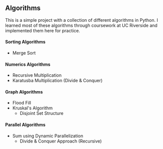 ## Algorithms

This is a simple project with a collection of different algorithms in Python. I learned most of these algorithms through coursework at UC Riverside and implemented them here for practice.

#### Sorting Algorithms

- Merge Sort

#### Numerics Algorithms

- Recursive Multiplication
- Karatusba Multiplication (Divide & Conquer)

#### Graph Algorithms

- Flood Fill
- Kruskal's Algorithm
  - Disjoint Set Structure

#### Parallel Algorithms

- Sum using Dynamic Parallelization
  - Divide & Conquer Approach (Recursive)
